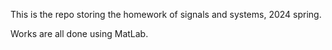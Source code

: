 This is the repo storing the homework of signals and systems, 2024 spring.

Works are all done using MatLab.